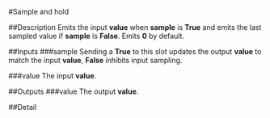 #Sample and hold

##Description
Emits the input **value** when **sample** is **True** and emits the last sampled value if **sample** is **False**. Emits **0** by default.

##Inputs
###sample
Sending a **True** to this slot updates the output **value** to match the input **value**, **False** inhibits input sampling.

###value
The input **value**.

##Outputs
###value
The output **value**.

##Detail

